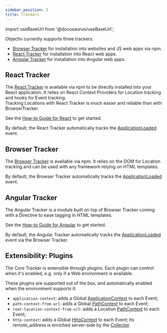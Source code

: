 ```yaml
---
sidebar_position: 3
title: Trackers
---
```


import useBaseUrl from '@docusaurus/useBaseUrl';

Objectiv currently supports three trackers:
* [Browser Tracker](#browser-tracker) for installation into websites and JS web apps via npm.
* [React Tracker](#react-tracker) for installation into React web apps.
* [Angular Tracker](#angular-tracker) for installation into Angular web apps.

## React Tracker
The [React Tracker](/tracking/react/how-to-guides/getting-started.md) is available via npm to be directly installed into your React application.
It relies on React Context Providers for Location tracking and hooks for Event tracking.  
Tracking Locations with React Tracker is much easier and reliable than with BrowserTracker.

See the [How-to Guide for React](/tracking/react/how-to-guides/getting-started.md) to get started.

By default, the React Tracker automatically tracks the
[ApplicationLoaded](/tracking/react/api-reference/eventTrackers/trackApplicationLoadedEvent.md) event.

## Browser Tracker
The [Browser Tracker](/tracking/browser/how-to-guides/getting-started.md) is available via npm. 
It relies on the DOM for Location tracking and can be used with any framework relying on HTML templates.

By default, the Browser Tracker automatically tracks the 
[ApplicationLoaded](/tracking/browser/api-reference/eventTrackers/trackApplicationLoadedEvent.md) event.

## Angular Tracker
The Angular Tracker is a module built on top of Browser Tracker coming with a Directive to ease tagging in HTML templates. 

See the [How-to Guide for Angular](/tracking/angular/how-to-guides/getting-started.md) to get started.

By default, the Angular Tracker automatically tracks the 
[ApplicationLoaded](/tracking/browser/api-reference/eventTrackers/trackApplicationLoadedEvent.md) event via the Browser Tracker.

## Extensibility: Plugins
The Core Tracker is extensible through plugins. Each plugin can control when it's enabled, e.g. only if a Web
environment is available.

These plugins are supported out of the box, and automatically enabled when the environment supports it:
* `application-context`: adds a Global [ApplicationContext](/taxonomy/reference/global-contexts/ApplicationContext.md) 
  to each Event;
* `path-context-from-url`: adds a Global [PathContext](/taxonomy/reference/global-contexts/PathContext.md)
  to each Event;
* `root-location-context-from-url`: adds a Location [PathContext](/taxonomy/reference/location-contexts/RootLocationContext.md)
  to each Event;
* `http-context`: adds a Global [HttpContext](/taxonomy/reference/global-contexts/HttpContext.md)
  to each Event; Its remote_address is enriched server-side by the [Collector](/tracking/collector/introduction.md).

